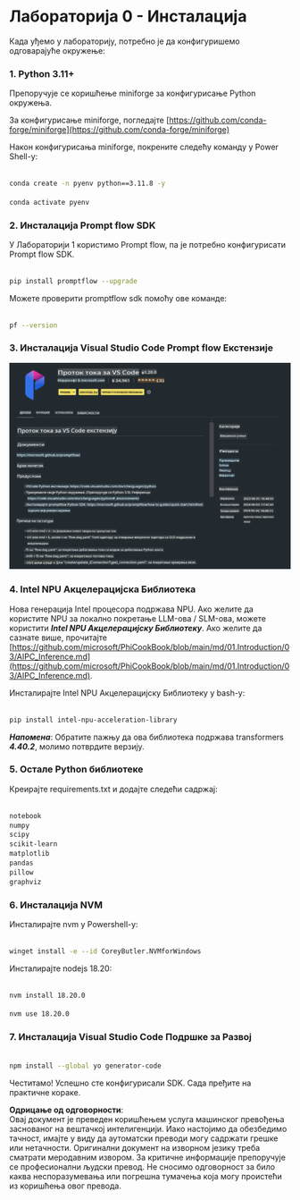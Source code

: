 # **Лабораторија 0 - Инсталација**

Када уђемо у лабораторију, потребно је да конфигуришемо одговарајуће окружење:


### **1. Python 3.11+**

Препоручује се коришћење miniforge за конфигурисање Python окружења.

За конфигурисање miniforge, погледајте [https://github.com/conda-forge/miniforge](https://github.com/conda-forge/miniforge)

Након конфигурисања miniforge, покрените следећу команду у Power Shell-у:

```bash

conda create -n pyenv python==3.11.8 -y

conda activate pyenv

```


### **2. Инсталација Prompt flow SDK**

У Лабораторији 1 користимо Prompt flow, па је потребно конфигурисати Prompt flow SDK.

```bash

pip install promptflow --upgrade

```

Можете проверити promptflow sdk помоћу ове команде:

```bash

pf --version

```

### **3. Инсталација Visual Studio Code Prompt flow Екстензије**

![pf](../../../../../../../../../translated_images/pf_ext.fa065f22e1ee3e67157662d8be5241f346ddd83744045e3406d92b570e8d8b36.sr.png)


### **4. Intel NPU Акцелерацијска Библиотека**

Нова генерација Intel процесора подржава NPU. Ако желите да користите NPU за локално покретање LLM-ова / SLM-ова, можете користити ***Intel NPU Акцелерацијску Библиотеку***. Ако желите да сазнате више, прочитајте [https://github.com/microsoft/PhiCookBook/blob/main/md/01.Introduction/03/AIPC_Inference.md](https://github.com/microsoft/PhiCookBook/blob/main/md/01.Introduction/03/AIPC_Inference.md).

Инсталирајте Intel NPU Акцелерацијску Библиотеку у bash-у:

```bash

pip install intel-npu-acceleration-library

```

***Напомена***: Обратите пажњу да ова библиотека подржава transformers ***4.40.2***, молимо потврдите верзију.


### **5. Остале Python библиотеке**


Креирајте requirements.txt и додајте следећи садржај:

```txt

notebook
numpy 
scipy 
scikit-learn 
matplotlib 
pandas 
pillow 
graphviz

```


### **6. Инсталација NVM**

Инсталирајте nvm у Powershell-у:

```bash

winget install -e --id CoreyButler.NVMforWindows

```

Инсталирајте nodejs 18.20:

```bash

nvm install 18.20.0

nvm use 18.20.0

```

### **7. Инсталација Visual Studio Code Подршке за Развој**

```bash

npm install --global yo generator-code

```

Честитамо! Успешно сте конфигурисали SDK. Сада пређите на практичне кораке.

**Одрицање од одговорности**:  
Овај документ је преведен коришћењем услуга машинског превођења заснованог на вештачкој интелигенцији. Иако настојимо да обезбедимо тачност, имајте у виду да аутоматски преводи могу садржати грешке или нетачности. Оригинални документ на изворном језику треба сматрати меродавним извором. За критичне информације препоручује се професионални људски превод. Не сносимо одговорност за било каква неспоразумевања или погрешна тумачења која могу проистећи из коришћења овог превода.